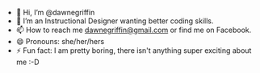 - 👋 Hi, I’m @dawnegriffin
- 👀 I’m an Instructional Designer wanting better coding skills.
- 📫 How to reach me dawnegriffin@gmail.com or find me on Facebook.
- 😄 Pronouns: she/her/hers
- ⚡ Fun fact: I am pretty boring, there isn't anything super exciting about  me :-D 

<!---
dawnegriffin/dawnegriffin is a ✨ special ✨ repository because its `README.md` (this file) appears on your GitHub profile.
You can click the Preview link to take a look at your changes.
--->
